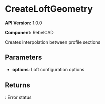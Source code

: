 # CreateLoftGeometry

**API Version:** 1.0.0

**Component:** RebelCAD

Creates interpolation between profile sections

## Parameters

- **options**: Loft configuration options

## Returns

: Error status

